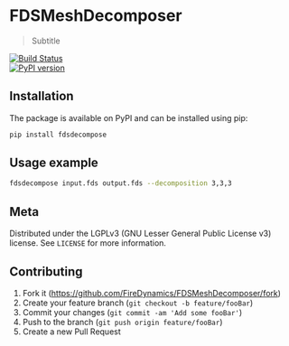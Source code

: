 # FDSMeshDecomposer
> Subtitle

[![Build Status](https://travis-ci.com/FireDynamics/FDSMeshDecomposer.svg?branch=master)](https://travis-ci.com/FireDynamics/FDSMeshDecomposer)  
[![PyPI version](https://badge.fury.io/py/fdsdecompose.png)](https://badge.fury.io/py/fdsdecompose)  


## Installation

The package is available on PyPI and can be installed using pip:  
```sh
pip install fdsdecompose
```

## Usage example
```sh
fdsdecompose input.fds output.fds --decomposition 3,3,3
```

## Meta

Distributed under the LGPLv3 (GNU Lesser General Public License v3) license. See ``LICENSE`` for more information.


## Contributing

1. Fork it (<https://github.com/FireDynamics/FDSMeshDecomposer/fork>)
2. Create your feature branch (`git checkout -b feature/fooBar`)
3. Commit your changes (`git commit -am 'Add some fooBar'`)
4. Push to the branch (`git push origin feature/fooBar`)
5. Create a new Pull Request
